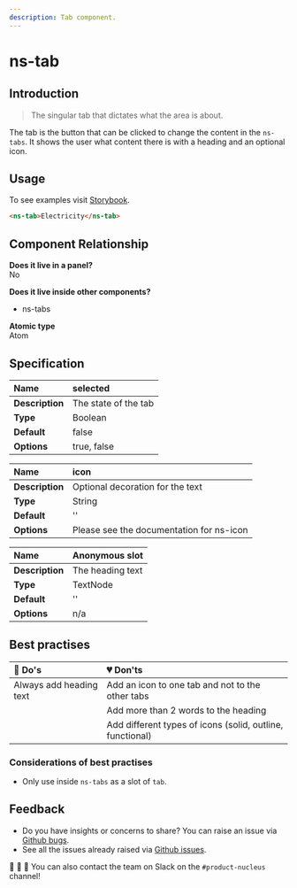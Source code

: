 ```yaml
---
description: Tab component.
---
```


# ns-tab

## Introduction

> The singular tab that dictates what the area is about.

The tab is the button that can be clicked to change the content in the `ns-tabs`. It shows the user what content there is with a heading and an optional icon.

## Usage

To see examples visit [Storybook](https://nucleus.bgdigital.xyz/demo/index.html?path=/story/ns-tab--tab).

```html
<ns-tab>Electricity</ns-tab>
```

## Component Relationship

**Does it live in a panel?**  
No

**Does it live inside other components?**  
* ns-tabs

**Atomic type**  
Atom

## Specification

| **Name** | selected |
| :--- | :--- |
| **Description** | The state of the tab |
| **Type** | Boolean |
| **Default** | false |
| **Options** | true, false |

| **Name** | icon |
| :--- | :--- |
| **Description** | Optional decoration for the text |
| **Type** | String |
| **Default** | '' |
| **Options** | Please see the documentation for ns-icon |

| **Name** | Anonymous slot |
| :--- | :--- |
| **Description** | The heading text |
| **Type** | TextNode |
| **Default** | '' |
| **Options** | n/a |

## Best practises

| 💚 Do's | 💔 Don'ts |
| :--- | :--- |
| Always add heading text | Add an icon to one tab and not to the other tabs |
| | Add more than 2 words to the heading |
| | Add different types of icons (solid, outline, functional) |

### Considerations of best practises

* Only use inside `ns-tabs` as a slot of `tab`.

## Feedback

* Do you have insights or concerns to share? You can raise an issue via [Github bugs](https://github.com/ConnectedHomes/nucleus/issues/new?assignees=&labels=Bug&template=a--bug-report.md&title=[bug]%20[ns-tab]).
* See all the issues already raised via [Github issues](https://github.com/connectedHomes/nucleus/issues?utf8=%E2%9C%93&q=is%3Aopen+is%3Aissue+label%3ABug+[ns-tab]).

💩 🎉 🦄 You can also contact the team on Slack on the `#product-nucleus` channel!
